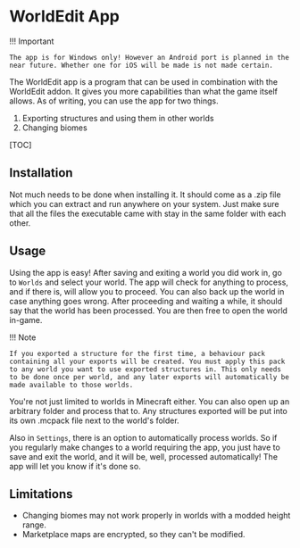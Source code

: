 # WorldEdit App

!!! Important
    
    The app is for Windows only! However an Android port is planned in the near future. Whether one for iOS will be made is not made certain.

The WorldEdit app is a program that can be used in combination with the WorldEdit addon. It gives you more capabilities than what the game itself allows. As of writing, you can use the app for two things.

1. Exporting structures and using them in other worlds
2. Changing biomes

[TOC]

## Installation

Not much needs to be done when installing it. It should come as a .zip file which you can extract and run anywhere on your system. Just make sure that all the files the executable came with stay in the same folder with each other.

## Usage

Using the app is easy! After saving and exiting a world you did work in, go to `Worlds` and select your world. The app will check for anything to process, and if there is, will allow you to proceed. You can also back up the world in case anything goes wrong. After proceeding and waiting a while, it should say that the world has been processed. You are then free to open the world in-game.

!!! Note

    If you exported a structure for the first time, a behaviour pack containing all your exports will be created. You must apply this pack to any world you want to use exported structures in. This only needs to be done once per world, and any later exports will automatically be made available to those worlds.

You're not just limited to worlds in Minecraft either. You can also open up an arbitrary folder and process that to. Any structures exported will be put into its own .mcpack file next to the world's folder.

Also in `Settings`, there is an option to automatically process worlds. So if you regularly make changes to a world requiring the app, you just have to save and exit the world, and it will be, well, processed automatically! The app will let you know if it's done so.

## Limitations

- Changing biomes may not work properly in worlds with a modded height range.
- Marketplace maps are encrypted, so they can't be modified.